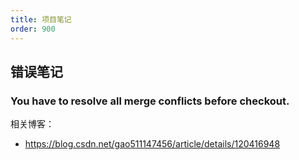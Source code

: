 ```yaml
---
title: 项目笔记
order: 900
---
```


## 错误笔记

### You have to resolve all merge conflicts before checkout.

相关博客：

- <https://blog.csdn.net/gao511147456/article/details/120416948>